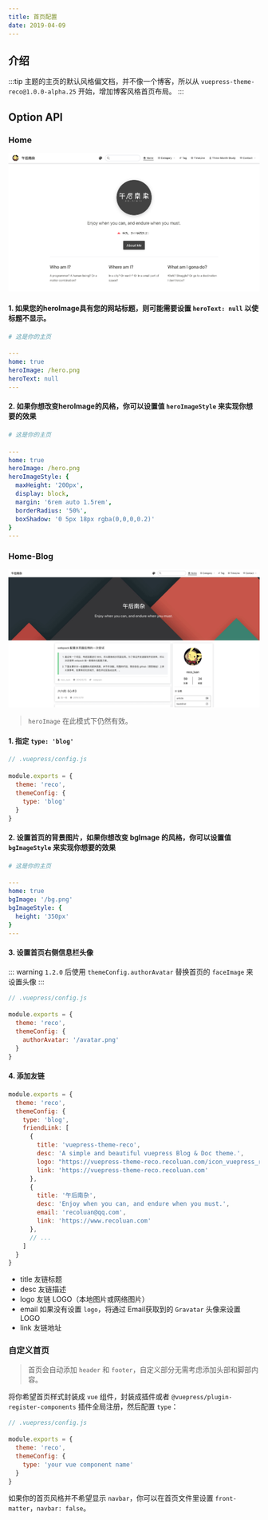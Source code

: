 ```yaml
---
title: 首页配置
date: 2019-04-09
---
```


## 介绍

:::tip
主题的主页的默认风格偏文档，并不像一个博客，所以从 `vuepress-theme-reco@1.0.0-alpha.25` 开始，增加博客风格首页布局。
:::

## Option API

### Home
![home.png](../images/1.png)

#### 1. 如果您的heroImage具有您的网站标题，则可能需要设置 `heroText: null` 以使标题不显示。

```yaml
# 这是你的主页

---
home: true
heroImage: /hero.png
heroText: null
---
```

#### 2. 如果你想改变heroImage的风格，你可以设置值 `heroImageStyle` 来实现你想要的效果

```yaml
# 这是你的主页

---
home: true
heroImage: /hero.png
heroImageStyle: {
  maxHeight: '200px',
  display: block,
  margin: '6rem auto 1.5rem',
  borderRadius: '50%',
  boxShadow: '0 5px 18px rgba(0,0,0,0.2)'
}
---
```

### Home-Blog
![home.png](../images/home-blog.png)

> `heroImage` 在此模式下仍然有效。

#### 1. 指定 `type: 'blog'`

```javascript
// .vuepress/config.js

module.exports = {
  theme: 'reco',
  themeConfig: {
    type: 'blog'
  }
}
```

#### 2. 设置首页的背景图片，如果你想改变 bgImage 的风格，你可以设置值 `bgImageStyle` 来实现你想要的效果

```yaml
# 这是你的主页

---
home: true
bgImage: '/bg.png'
bgImageStyle: {
  height: '350px'
}
---
```

#### 3. 设置首页右侧信息栏头像

::: warning
`1.2.0` 后使用 `themeConfig.authorAvatar` 替换首页的 `faceImage` 来设置头像
:::

```javascript
// .vuepress/config.js

module.exports = {
  theme: 'reco',
  themeConfig: {
    authorAvatar: '/avatar.png'
  }
}
```

#### 4. 添加友链 <Badge text="1.1.2+" />

```js
module.exports = {
  theme: 'reco',
  themeConfig: {
    type: 'blog',
    friendLink: [
      {
        title: 'vuepress-theme-reco',
        desc: 'A simple and beautiful vuepress Blog & Doc theme.',
        logo: "https://vuepress-theme-reco.recoluan.com/icon_vuepress_reco.png",
        link: 'https://vuepress-theme-reco.recoluan.com'
      },
      {
        title: '午后南杂',
        desc: 'Enjoy when you can, and endure when you must.',
        email: 'recoluan@qq.com',
        link: 'https://www.recoluan.com'
      },
      // ...
    ]
  }
}
```

- title 友链标题
- desc 友链描述
- logo 友链 LOGO（本地图片或网络图片）
- email 如果没有设置 `logo`，将通过 Email获取到的 `Gravatar` 头像来设置 LOGO
- link 友链地址

### 自定义首页 <Badge type="tip" text="Beta" />

> 首页会自动添加 `header` 和 `footer`，自定义部分无需考虑添加头部和脚部内容。

将你希望首页样式封装成 `vue` 组件，封装成插件或者 `@vuepress/plugin-register-components` 插件全局注册，然后配置 `type`：


```javascript
// .vuepress/config.js

module.exports = {
  theme: 'reco',
  themeConfig: {
    type: 'your vue component name'
  }
}
```

如果你的首页风格并不希望显示 `navbar`，你可以在首页文件里设置 `front-matter`，`navbar: false`。
